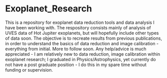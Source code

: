 # Exoplanet_Research

This is a repository for exoplanet data reduction tools and data analysis I have 
been working with. The respository consists mainly of analysis of UVES data of Hot Jupiter 
exoplanets, but will hopefully include other types of data soon. The objective is to recreate 
results from previous publications, in order to understand the basics of data reduction and 
image calibration - everything from initial.
More to follow soon. Any help/advice is much appreciated - I am relatively new
to data reduction, image calibration within exoplanet research; I graduated in Physics/Astrophysics,
yet currently do not have a post graduate position - I do this in my spare time 
without funding or supervision.
